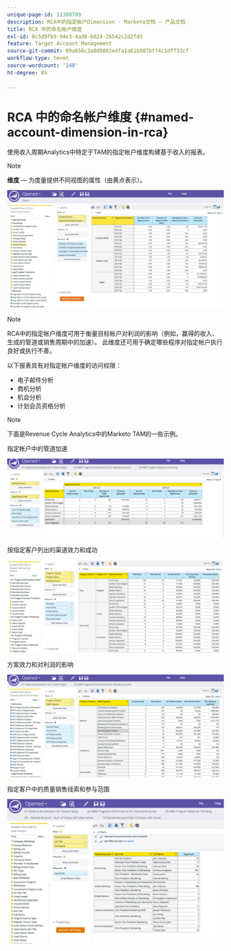 ```yaml
---
unique-page-id: 11380789
description: RCA中的指定帐户Dimension - Marketo文档 — 产品文档
title: RCA 中的命名帐户维度
exl-id: 0c5d9fb9-94e3-4ad0-b024-26542c2d2fd3
feature: Target Account Management
source-git-commit: 09a656c3a0d0002edfa1a61b987bff4c1dff33cf
workflow-type: tm+mt
source-wordcount: '149'
ht-degree: 8%

---
```


# RCA 中的命名帐户维度 {#named-account-dimension-in-rca}

使用收入周期Analytics中特定于TAM的指定帐户维度构建基于收入的报表。

>[!NOTE]
>
>**维度** — 为度量提供不同视图的属性（由黄点表示）。

![](assets/one-2.png)

>[!NOTE]
>
>RCA中的指定帐户维度可用于衡量目标帐户对利润的影响（例如，赢得的收入、生成的管道或销售周期中的加速）。 此维度还可用于确定哪些程序对指定帐户执行良好或执行不善。

以下报表具有对指定帐户维度的访问权限：

* 电子邮件分析
* 商机分析
* 机会分析
* 计划会员资格分析

>[!NOTE]
>
>下面是Revenue Cycle Analytics中的Marketo TAM的一些示例。

指定帐户中的管道加速

![](assets/two-1.png)

按指定客户列出的渠道效力和成功

![](assets/three-2.png)

方案效力和对利润的影响

![](assets/four-3.png)

指定客户中的质量销售线索和参与范围

![](assets/five-2.png)
